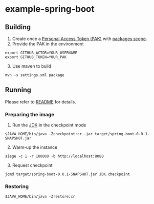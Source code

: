 # example-spring-boot

## Building

1. Create once a [Personal Access Token (PAK)](https://docs.github.com/en/github/authenticating-to-github/creating-a-personal-access-token) with [packages scope](https://docs.github.com/en/packages/publishing-and-managing-packages/about-github-packages#about-tokens).
2. Provide the PAK in the environment
```
export GITHUB_ACTOR=YOUR_USERNAME
export GITHUB_TOKEN=YOUR_PAK
```
3. Use maven to build
```
mvn -s settings.xml package
```

## Running

Please refer to [README](https://github.com/org-crac/docs#users-flow) for details.

### Preparing the image
1. Run the [JDK](README.md#JDK) in the checkpoint mode
```
$JAVA_HOME/bin/java -Zcheckpoint:cr -jar target/spring-boot-0.0.1-SNAPSHOT.jar
```
2. Warm-up the instance
```
siege -c 1 -r 100000 -b http://localhost:8080
```
3. Request checkpoint
```
jcmd target/spring-boot-0.0.1-SNAPSHOT.jar JDK.checkpoint
```

### Restoring

```
$JAVA_HOME/bin/java -Zrestore:cr
```
